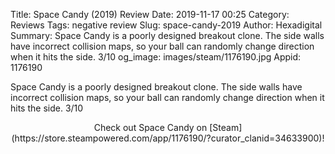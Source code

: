 Title: Space Candy (2019) Review
Date: 2019-11-17 00:25
Category: Reviews
Tags: negative review
Slug: space-candy-2019
Author: Hexadigital
Summary: Space Candy is a poorly designed breakout clone. The side walls have incorrect collision maps, so your ball can randomly change direction when it hits the side. 3/10
og_image: images/steam/1176190.jpg
Appid: 1176190

Space Candy is a poorly designed breakout clone. The side walls have incorrect collision maps, so your ball can randomly change direction when it hits the side. 3/10

<center>Check out Space Candy on [Steam](https://store.steampowered.com/app/1176190/?curator_clanid=34633900)!</center>

